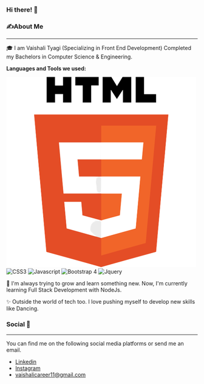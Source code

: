### Hi there! 👋 

### ✍️**About Me**

---
🎓 I am Vaishali Tyagi  (Specializing in Front End Development) Completed my Bachelors in Computer Science & Engineering.

**Languages and Tools we used:**


![HTML](images/html.png) ![CSS3](https://www.freeiconspng.com/images/html5-icon) ![Javascript](https://www.freeiconspng.com/images/html5-icon) ![Bootstrap 4](https://www.freeiconspng.com/images/html5-icon) ![Jquery](https://www.freeiconspng.com/images/html5-icon)


:book: I'm always trying to grow and learn something new. Now, I'm currently learning Full Stack Development with NodeJs.

:sparkles: Outside the world of tech too. I love pushing myself to develop new skills like Dancing.

### Social :iphone:

---
You can find me on the following social media platforms or send me an email.<br>
+ [Linkedin](https://www.google.com)
+ [Instagram](https://www.google.com)
+ vaishalicareer11@gmail.com




